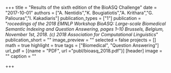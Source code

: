 +++
title = "Results of the sixth edition of the BioASQ Challenge"
date = "2017-10-01"
authors = ["A. Nentidis","K. Bougiatiotis","A. Krithara","G. Paliouras","I. Kakadiaris"]
publication_types = ["1"]
publication = "_roceedings of the 2018 EMNLP Workshop BioASQ: Large-scale Biomedical Semantic Indexing and Question Answering, pages 1–10
Brussels, Belgium, November 1st, 2018. (c) 2018 Association for Computational Linguistics_"
publication_short = ""
image_preview = ""
selected = false
projects = []
math = true
highlight = true
tags = ["Biomedical", "Question Answering"]
url_pdf = [{name = "PDF", url ="publ/bioasq_2018.pdf"}]
[header]
image = ""
caption = ""

+++

